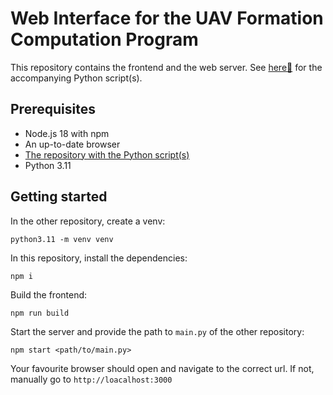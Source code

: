 # Web Interface for the UAV Formation Computation Program

This repository contains the frontend and the web server.
See [here🔗](https://github.com/drinking-code/uav-formations-for-volumetric-displays-from-polygon-meshes) for the
accompanying Python script(s).

## Prerequisites

- Node.js 18 with npm
- An up-to-date browser
- [The repository with the Python script(s)](https://github.com/drinking-code/uav-formations-for-volumetric-displays-from-polygon-meshes)
- Python 3.11

## Getting started

In the other repository, create a venv:

```shell
python3.11 -m venv venv
```

In this repository, install the dependencies:

```shell
npm i
```

Build the frontend:

```shell
npm run build
```

Start the server and provide the path to `main.py` of the other repository:

```shell
npm start <path/to/main.py>
```

Your favourite browser should open and navigate to the correct url. If not, manually go to `http://loacalhost:3000`
